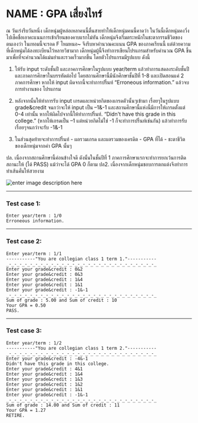 


# NAME : GPA เสี่ยงไทร์
ณ วันเร่งรีบวันหนึ่ง เด็กหนุ่มผู้หล่อเหลาคนนี้ตื่นสายทำให้เด็กหนุ่มคนนี้คาดว่า ในวันนี้เด็กหนุ่มคงวิ่งไปเช็คชื่อเอาคะแนนการเข้าเรียนของคาบแรกไม่ทัน  เด็กหนุ่มจึงเริ่มตระหนักในชะตากรรมชีวิตของตนเองว่า ในเทอมนี้จะรอด F ไหมหนอ~ จึงรีบหาคำนวณคะแนน GPA ของภาคเรียนนี้ แต่ด้วยความที่เด็กหนุ่มได้ลงทะเบียนไว้หลายวิชามาก เด็กหนุ่มผู้นี้จึงทำการเขียนโปรแกรมสำหรับคำนวณ GPA ขึ้นมาเพื่อที่จะคำนวณได้แม่นยำและรวดเร็วมากขึ้น โดยตัวโปรแกรมมีรูปแบบ ดังนี้ 

 1.  ให้รับ input ระดับชั้นปี และภาคการศึกษาในรูปแบบ  year/term แล้วทำการแสดลงระดับชั้นปีและภาคการศึกษาในบรรทัดต่อไป โดยสถานศึกษานี้มีนักศึกษาชั้นปีที่ 1-8 และเปิดสอนแค่ 2 ภาคการศึกษา หากให้ input ผิดจากนี้จะทำการปริ้นท์ “Erroneous information.” แล้วจบการทำงานของ โปรแกรม 
 
 2. หลังจากนั้นให้ทำการรับ input เกรดและหน่วยกิตของเกรดตัวนั้นๆเข้ามา เรื่อยๆในรูปแบบ  grade&credit จนกว่าจะให้ input เป็น –1&-1 และสถานศึกษานี้แห่งนี้มีการให้เกรดตั้งแต่ 0-4 เท่านั้น หากให้ผิดไปจากนี้ให้ทำการปริ้นท์. “Didn't have this grade in this college.” (หากให้เกรดเป็น –1 แต่หน่วยกิตไม่ใช่ -1 ก็จะทำการปริ้นท์เช่นกัน) แล้วทำการรับเรื่อยๆจนกว่าจะรับ -1&-1 
 
 4. ในส่วนสุดท้ายจะทำการปริ้นท์ 
 \- ผลรวมเกรด และผลรวมของเครดิต 
 \- GPA ที่ได้ 
 \- ชะตาชีวิตของเด็กหนุ่มจากค่า GPA นั้นๆ 


ปล. เนื่องจากสถานศึกษานี้ค่อนข้างใจดี  ดังนั้นในชั้นปีที่ 1 ภาคการศึกษาแรกจะทำการยกเว้นการติดสถานะให้ (ได้ PASS) แม้ว่าจะได้ GPA 0 ก็ตาม 
ปล2. เนื่องจากเด็กหนุ่มชอบการตกแต่งจึงทำการทำเส้นคั่นให้สวยงาม  
 
 ![enter image description here](https://lh3.googleusercontent.com/5BPkeL-UlSCgwO981ZfU3-Q7KxURzlrLHy9Ey2x_n3_rb63PpW12ZxetelundjzSVeehNPbBWa8)

----

### Test case 1:

    Enter year/term : 1/0 
    Erroneous information. 
---

### Test case 2:

    Enter year/term : 1/1 
    -----------"You are collegian class 1 term 1."----------- 
    _-_-_-_-_-_-_-_-_-_-_-_-_-_-_-_-_-_-_-_-_-_-_-_-_-_-_-_-_ 
    Enter your grade&credit : 0&2 
    Enter your grade&credit : 0&3 
    Enter your grade&credit : 1&4 
    Enter your grade&credit : 1&1 
    Enter your grade&credit : -1&-1 
    _-_-_-_-_-_-_-_-_-_-_-_-_-_-_-_-_-_-_-_-_-_-_-_-_-_-_-_-_ 
    Sum of grade : 5.00 and Sum of credit : 10 
    Your GPA = 0.50 
    PASS. 
---
### Test case 3:

    Enter year/term : 1/2 
    -----------"You are collegian class 1 term 2."----------- 
    _-_-_-_-_-_-_-_-_-_-_-_-_-_-_-_-_-_-_-_-_-_-_-_-_-_-_-_-_ 
    Enter your grade&credit : -4&-1 
    Didn't have this grade in this college. 
    Enter your grade&credit : 4&1 
    Enter your grade&credit : 1&4 
    Enter your grade&credit : 1&3 
    Enter your grade&credit : 1&2 
    Enter your grade&credit : 1&1 
    Enter your grade&credit : -1&-1 
    _-_-_-_-_-_-_-_-_-_-_-_-_-_-_-_-_-_-_-_-_-_-_-_-_-_-_-_-_ 
    Sum of grade : 14.00 and Sum of credit : 11 
    Your GPA = 1.27 
    RETIRE. 
